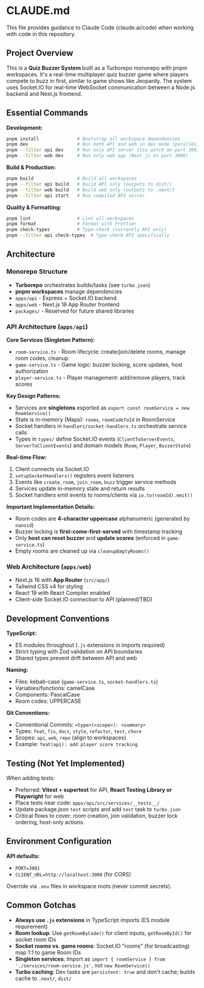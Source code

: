 # CLAUDE.md

This file provides guidance to Claude Code (claude.ai/code) when working with code in this repository.

## Project Overview

This is a **Quiz Buzzer System** built as a Turborepo monorepo with pnpm workspaces. It's a real-time multiplayer quiz buzzer game where players compete to buzz in first, similar to game shows like Jeopardy. The system uses Socket.IO for real-time WebSocket communication between a Node.js backend and Next.js frontend.

## Essential Commands

**Development:**
```bash
pnpm install              # Bootstrap all workspace dependencies
pnpm dev                  # Run both API and web in dev mode (parallel)
pnpm --filter api dev     # Run only API server (tsx watch on port 3001)
pnpm --filter web dev     # Run only web app (Next.js on port 3000)
```

**Build & Production:**
```bash
pnpm build                # Build all workspaces
pnpm --filter api build   # Build API only (outputs to dist/)
pnpm --filter web build   # Build web only (outputs to .next/)
pnpm --filter api start   # Run compiled API server
```

**Quality & Formatting:**
```bash
pnpm lint                 # Lint all workspaces
pnpm format               # Format with Prettier
pnpm check-types          # Type-check (currently API only)
pnpm --filter api check-types  # Type-check API specifically
```

## Architecture

### Monorepo Structure
- **Turborepo** orchestrates builds/tasks (see `turbo.json`)
- **pnpm workspaces** manage dependencies
- `apps/api` - Express + Socket.IO backend
- `apps/web` - Next.js 16 App Router frontend
- `packages/` - Reserved for future shared libraries

### API Architecture (`apps/api`)

**Core Services (Singleton Pattern):**
- `room-service.ts` - Room lifecycle: create/join/delete rooms, manage room codes, cleanup
- `game-service.ts` - Game logic: buzzer locking, score updates, host authorization
- `player-service.ts` - Player management: add/remove players, track scores

**Key Design Patterns:**
- Services are **singletons** exported as `export const roomService = new RoomService()`
- State is in-memory (Maps): `rooms`, `roomCodeToId` in RoomService
- Socket handlers in `handlers/socket-handlers.ts` orchestrate service calls
- Types in `types/` define Socket.IO events (`ClientToServerEvents`, `ServerToClientEvents`) and domain models (`Room`, `Player`, `BuzzerState`)

**Real-time Flow:**
1. Client connects via Socket.IO
2. `setupSocketHandlers()` registers event listeners
3. Events like `create_room`, `join_room`, `buzz` trigger service methods
4. Services update in-memory state and return results
5. Socket handlers emit events to rooms/clients via `io.to(roomId).emit()`

**Important Implementation Details:**
- Room codes are **4-character uppercase** alphanumeric (generated by `nanoid`)
- Buzzer locking is **first-come-first-served** with timestamp tracking
- Only **host can reset buzzer** and **update scores** (enforced in `game-service.ts`)
- Empty rooms are cleaned up via `cleanupEmptyRooms()`

### Web Architecture (`apps/web`)

- Next.js 16 with **App Router** (`src/app/`)
- Tailwind CSS v4 for styling
- React 19 with React Compiler enabled
- Client-side Socket.IO connection to API (planned/TBD)

## Development Conventions

**TypeScript:**
- ES modules throughout (`.js` extensions in imports required)
- Strict typing with Zod validation on API boundaries
- Shared types prevent drift between API and web

**Naming:**
- Files: kebab-case (`game-service.ts`, `socket-handlers.ts`)
- Variables/functions: camelCase
- Components: PascalCase
- Room codes: UPPERCASE

**Git Conventions:**
- Conventional Commits: `<type>(<scope>): <summary>`
- Types: `feat`, `fix`, `docs`, `style`, `refactor`, `test`, `chore`
- Scopes: `api`, `web`, `repo` (align to workspaces)
- Example: `feat(api): add player score tracking`

## Testing (Not Yet Implemented)

When adding tests:
- Preferred: **Vitest + supertest** for API, **React Testing Library or Playwright** for web
- Place tests near code: `apps/api/src/services/__tests__/`
- Update package.json `test` scripts and add `test` task to `turbo.json`
- Critical flows to cover: room creation, join validation, buzzer lock ordering, host-only actions

## Environment Configuration

**API defaults:**
- `PORT=3001`
- `CLIENT_URL=http://localhost:3000` (for CORS)

Override via `.env` files in workspace roots (never commit secrets).

## Common Gotchas

- **Always use `.js` extensions** in TypeScript imports (ES module requirement)
- **Room lookup**: Use `getRoomByCode()` for client inputs, `getRoomById()` for socket room IDs
- **Socket rooms vs. game rooms**: Socket.IO "rooms" (for broadcasting) map 1:1 to game Room IDs
- **Singleton services**: Import as `import { roomService } from './services/room-service.js'`, not `new RoomService()`
- **Turbo caching**: Dev tasks are `persistent: true` and don't cache; builds cache to `.next/`, `dist/`
